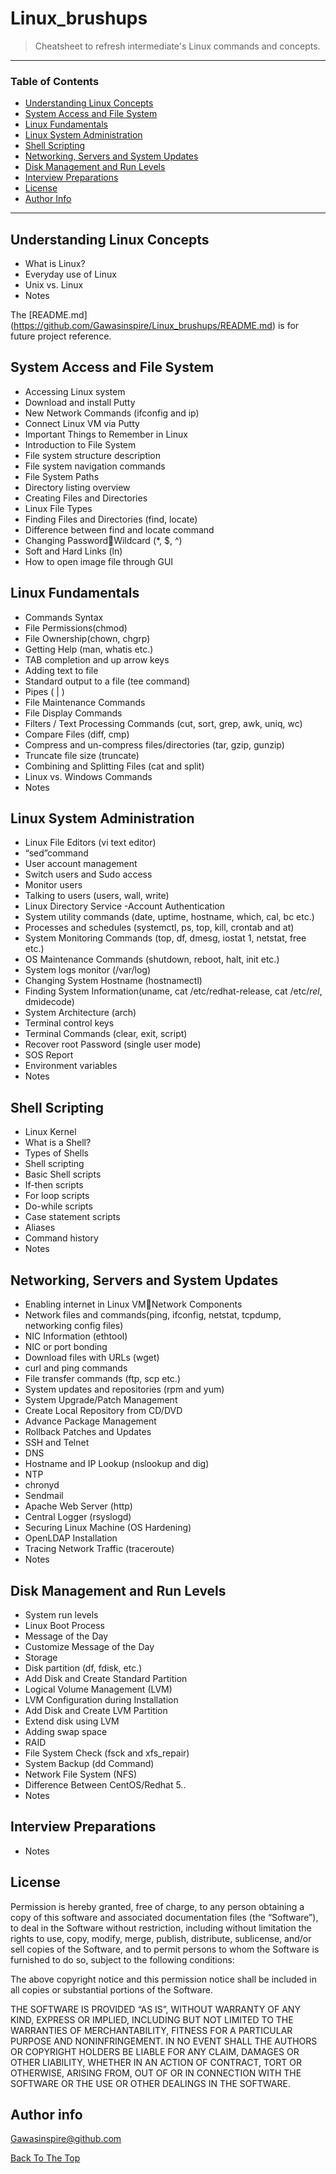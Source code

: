 # Linux_brushups

> Cheatsheet to refresh intermediate's Linux commands and concepts.

---

### Table of Contents

- [Understanding Linux Concepts](#Understandin-Linux-Concepts)
- [System Access and File System](#System-Access-and-File-System)
- [Linux Fundamentals](#Linux-Fundamentals)
- [Linux System Administration](#Linux-System-Administration)
- [Shell Scripting](#Shell-Scripting)
- [Networking, Servers and System Updates](#Networking,-Servers-and-System-Updates)
- [Disk Management and Run Levels](Disk-Management-and-Run-Levels)
- [Interview Preparations](Interview-Preparations)
- [License](#license)
- [Author Info](#author-info)

---

## Understanding Linux Concepts
* What is Linux?
* Everyday use of Linux
* Unix vs. Linux
* Notes

> 
The [README.md] (https://github.com/Gawasinspire/Linux_brushups/README.md)
 is for future project reference.

## System Access and File System

* Accessing Linux system
* Download and install Putty
* New Network Commands (ifconfig and ip)
* Connect Linux VM via Putty
* Important Things to Remember in Linux
* Introduction to File System
* File system structure description
* File system navigation commands
* File System Paths
* Directory listing overview
* Creating Files and Directories
* Linux File Types
* Finding Files and Directories (find, locate)
* Difference between find and locate command
* Changing PasswordWildcard (*, $, ^)
* Soft and Hard Links (ln)
* How to open image file through GUI



## Linux Fundamentals

* Commands Syntax
* File Permissions(chmod)
* File Ownership(chown, chgrp)
* Getting Help (man, whatis etc.)
* TAB completion and up arrow keys
* Adding text to file
* Standard output to a file (tee command)
* Pipes ( | )
* File Maintenance Commands
* File Display Commands
* Filters / Text Processing Commands (cut, sort, grep, awk, uniq, wc)
* Compare Files (diff, cmp)
* Compress and un-compress files/directories (tar, gzip, gunzip)
* Truncate file size (truncate)
* Combining and Splitting Files (cat and split)
* Linux vs. Windows Commands
* Notes

## Linux System Administration

* Linux File Editors (vi text editor)
* “sed”command
* User account management
* Switch users and Sudo access
* Monitor users
* Talking to users (users, wall, write)
* Linux Directory Service -Account Authentication
* System utility commands (date, uptime, hostname, which, cal, bc etc.)
* Processes and schedules (systemctl, ps, top, kill, crontab and at)
* System Monitoring Commands (top, df, dmesg, iostat 1, netstat, free etc.)
* OS Maintenance Commands (shutdown, reboot, halt, init etc.)
* System logs monitor (/var/log)
* Changing System Hostname (hostnamectl)
* Finding System Information(uname, cat /etc/redhat-release, cat /etc/*rel*, dmidecode)
* System Architecture (arch)
* Terminal control keys
* Terminal Commands (clear, exit, script)
* Recover root Password (single user mode)
* SOS Report
* Environment variables
* Notes


## Shell Scripting

* Linux Kernel
* What is a Shell?
* Types of Shells
* Shell scripting
* Basic Shell scripts
* If-then scripts
* For loop scripts
* Do-while scripts
* Case statement scripts
* Aliases
* Command history
* Notes

## Networking, Servers and System Updates
* Enabling internet in Linux VMNetwork Components
* Network files and commands(ping, ifconfig, netstat, tcpdump, networking config files)
* NIC Information (ethtool)
* NIC or port bonding
* Download files with URLs (wget)
* curl and ping commands
* File transfer commands (ftp, scp etc.)
* System updates and repositories (rpm and yum)
* System Upgrade/Patch Management
* Create Local Repository from CD/DVD
* Advance Package Management
* Rollback Patches and Updates
* SSH and Telnet
* DNS
* Hostname and IP Lookup (nslookup and dig)
* NTP
* chronyd
* Sendmail
* Apache Web Server (http)
* Central Logger (rsyslogd)
* Securing Linux Machine (OS Hardening)
* OpenLDAP Installation
* Tracing Network Traffic (traceroute)
* Notes


## Disk Management and Run Levels
* System run levels 
* Linux Boot Process
* Message of the Day
* Customize Message of the Day
* Storage
* Disk partition (df, fdisk, etc.)
* Add Disk and Create Standard Partition
* Logical Volume Management (LVM)
* LVM Configuration during Installation
* Add Disk and Create LVM Partition
* Extend disk using LVM
* Adding swap space
* RAID
* File System Check (fsck and xfs_repair)
* System Backup (dd Command)
* Network File System (NFS)
* Difference Between CentOS/Redhat 5.. 
* Notes


## Interview Preparations

* Notes


## License
Permission is hereby granted, free of charge, to any person obtaining a copy of this software and associated documentation files (the “Software”), to deal in the Software without restriction, including without limitation the rights to use, copy, modify, merge, publish, distribute, sublicense, and/or sell copies of the Software, and to permit persons to whom the Software is furnished to do so, subject to the following conditions:

The above copyright notice and this permission notice shall be included in all copies or substantial portions of the Software.

THE SOFTWARE IS PROVIDED “AS IS”, WITHOUT WARRANTY OF ANY KIND, EXPRESS OR IMPLIED, INCLUDING BUT NOT LIMITED TO THE WARRANTIES OF MERCHANTABILITY, FITNESS FOR A PARTICULAR PURPOSE AND NONINFRINGEMENT. IN NO EVENT SHALL THE AUTHORS OR COPYRIGHT HOLDERS BE LIABLE FOR ANY CLAIM, DAMAGES OR OTHER LIABILITY, WHETHER IN AN ACTION OF CONTRACT, TORT OR OTHERWISE, ARISING FROM, OUT OF OR IN CONNECTION WITH THE SOFTWARE OR THE USE OR OTHER DEALINGS IN THE SOFTWARE.


## Author info
Gawasinspire@github.com

[Back To The Top](#README.md)
